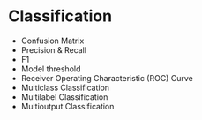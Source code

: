 # Classification
- Confusion Matrix
- Precision & Recall
- F1
- Model threshold
- Receiver Operating Characteristic (ROC) Curve
- Multiclass Classification
- Multilabel Classification
- Multioutput Classification